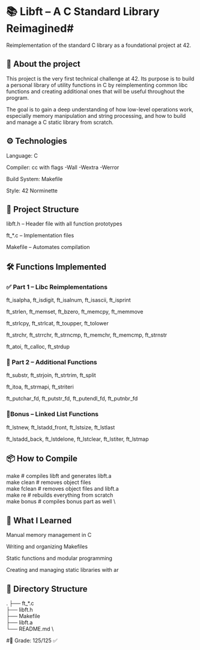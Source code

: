 # 📚 Libft – A C Standard Library Reimagined#

Reimplementation of the standard C library as a foundational project at 42.

## 🚀 About the project

This project is the very first technical challenge at 42. Its purpose is to build a personal library of utility functions in C by reimplementing common libc functions and creating additional ones that will be useful throughout the program.

The goal is to gain a deep understanding of how low-level operations work, especially memory manipulation and string processing, and how to build and manage a C static library from scratch.

## ⚙️ Technologies

Language: C

Compiler: cc with flags -Wall -Wextra -Werror

Build System: Makefile

Style: 42 Norminette

## 🧩 Project Structure

libft.h – Header file with all function prototypes

ft_*.c – Implementation files

Makefile – Automates compilation

## 🛠️ Functions Implemented

### ✅ Part 1 – Libc Reimplementations

ft_isalpha, ft_isdigit, ft_isalnum, ft_isascii, ft_isprint

ft_strlen, ft_memset, ft_bzero, ft_memcpy, ft_memmove

ft_strlcpy, ft_strlcat, ft_toupper, ft_tolower

ft_strchr, ft_strrchr, ft_strncmp, ft_memchr, ft_memcmp, ft_strnstr

ft_atoi, ft_calloc, ft_strdup

### 🔧 Part 2 – Additional Functions

ft_substr, ft_strjoin, ft_strtrim, ft_split

ft_itoa, ft_strmapi, ft_striteri

ft_putchar_fd, ft_putstr_fd, ft_putendl_fd, ft_putnbr_fd

### 🧪Bonus – Linked List Functions

ft_lstnew, ft_lstadd_front, ft_lstsize, ft_lstlast

ft_lstadd_back, ft_lstdelone, ft_lstclear, ft_lstiter, ft_lstmap

## 📦 How to Compile

make        # compiles libft and generates libft.a \
make clean  # removes object files \
make fclean # removes object files and libft.a \
make re     # rebuilds everything from scratch \
make bonus  # compiles bonus part as well \

## 🧠 What I Learned

Manual memory management in C

Writing and organizing Makefiles

Static functions and modular programming

Creating and managing static libraries with ar

## 📁 Directory Structure

.
├── ft_*.c \
├── libft.h \
├── Makefile \
├── libft.a \
└── README.md \


#🏁 Grade: 125/125 ✅

